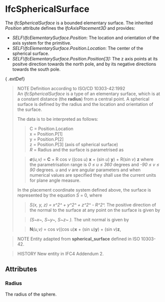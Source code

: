 # IfcSphericalSurface

The _IfcSphericalSurface_ is a bounded elementary surface. The inherited _Position_ attribute defines the _IfcAxisPlacement3D_ and provides:

* _SELF\IfcElementarySurface.Position_: The location and orientation of the axis system for the primitive. 
* _SELF\IfcElementarySurface.Position.Location_: The center of the spherical surface.
* _SELF\IfcElementarySurface.Position.Position[3]:_ The z axis points at its positve direction towards the north pole, and by its negative directions towards the south pole.

{ .extDef}
> NOTE  Definition according to ISO/CD 10303-42:1992  
> An _IfcSphericalSurface_ is a type of an elementary surface, which is at a constant distance (the **radius**) from a central point. A spherical surface is defined by the radius and the location and orientation of the surface.
> 
> The data is to be interpreted as follows:
> 
>> C = Position.Location  
>> x = Position.P[1]  
>> y = Position.P[2]  
>> z = Position.P[3] (axis of spherical surface)  
>> _R_ = Radius
> and the surface is parametrised as
> 
>> _**&#963;**(u,v)_ = **C** + R cos _v_ ((cos _u_) **x** + (sin _u_) **y**) + R(sin _v_) **z**
> where the parametrisation range is _0 &#8804; u &#8804; 360_ degrees and _-90 &#8804; v &#8804; 90_ degrees. _u_ and _v_ are angular parameters and when numerical values are specified they shall use the current units for plane angle measure.
> 
> In the placement coordinate system defined above, the surface is represented by the equation _S_ = 0, where
> 
>> _S(x, y, z) = x^2^ + y^2^ + z^2^ - R^2^._
> The positive direction of the normal to the surface at any point on the surface is given by
> 
>> _(S~x~, S~y~, S~z~ )._
> The unit normal is given by
> 
>> **N**_(u,v)_ = cos _v_((cos _u_)**x** + (sin _u_)**y**) + (sin _v_)**z**,


> 
> NOTE  Entity adapted from **spherical_surface** defined in ISO 10303-42.

> HISTORY  New entity in IFC4 Addendum 2.

## Attributes

### Radius
The radius of the sphere.
